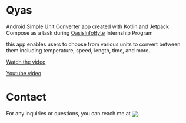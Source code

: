# Qyas
Android Simple Unit Converter app created with Kotlin and Jetpack Compose as a task during [OasisInfoByte](http://www.oasisinfobyte.com/)  Internship Program

this app enables users to choose from various units to convert between them including temperature, speed, length, time, and more...


[Watch the video](https://github.com/mahmoodawd/oibsip-qyas/assets/63718329/91977de5-a672-4f2f-b239-6d3c814edf28)

[Youtube video](https://youtu.be/UK5kBhE6grQ)



# Contact

For any inquiries or questions, you can reach me at [<img align="center" src="https://img.shields.io/badge/gmail-%23FF0000?style=plastic&logo=gmail&logoColor=white"/>](mailto:mahmooodawd@gmail.com).
